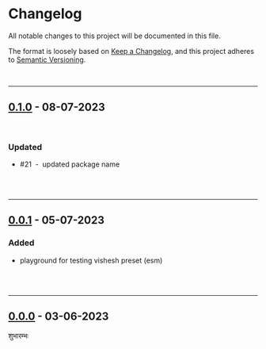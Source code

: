 # Changelog

All notable changes to this project will be documented in this file.

The format is loosely based on [Keep a Changelog][changelog],
and this project adheres to [Semantic Versioning][semver].

<br>

---

## [0.1.0] - 08-07-2023

<br>

### Updated

- #21 &nbsp;-&nbsp; updated package name

<br><br>

---

## [0.0.1] - 05-07-2023

### Added

- playground for testing vishesh preset (esm)

<br><br>

---

## [0.0.0] - 03-06-2023

शुभारम्भः

[0.1.0]: https://github.com/mrjadeja/vishesh/compare/60e5816f...b7f440a2
[0.0.1]: https://github.com/mrjadeja/vishesh/compare/0be58e6a...60e5816f "Initial Setup"
[0.0.0]: https://github.com/mrjadeja/vishesh/commit/0be58e6a1c46e655452249712c55dbc8f496091f "Initial commit"
[changelog]: https://keepachangelog.com/en/1.0.0/ "Keep a changelog guide"
[semver]: https://semver.org/spec/v2.0.0.html "Semantic versioning"
